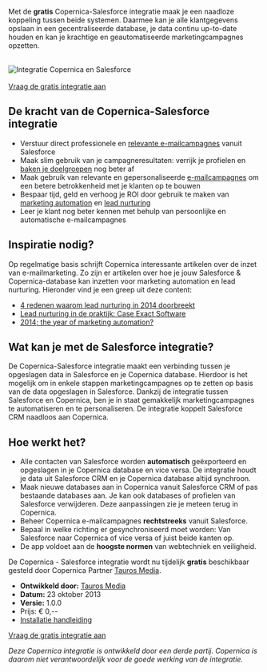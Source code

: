 Met de **gratis** Copernica-Salesforce integratie maak je een naadloze
koppeling tussen beide systemen. Daarmee kan je alle klantgegevens
opslaan in een gecentraliseerde database, je data continu up-to-date
houden en kan je krachtige en geautomatiseerde marketingcampagnes
opzetten.

\
 ![Integratie Copernica en
Salesforce](../images/salesforce-copernica-integration-nl.png "Salesforce en Copernica")\
\
 [Vraag de gratis integratie
aan](http://www.taurosmedia.com/producten/copernica-salesforce-koppeling?utm_source=copernica&utm_medium=button&utm_campaign=salesforce "Aanvragen download Salesforce integratie")

De kracht van de Copernica-Salesforce integratie
------------------------------------------------

-   Verstuur direct professionele en [relevante
    e-mailcampagnes](https://www.copernica.com/nl/blog/targeting-en-automatisering-van-e-mailcampagnes)
    vanuit Salesforce
-   Maak slim gebruik van je campagneresultaten: verrijk je profielen en
    [baken je
    doelgroepen](./define-target-groups-with-selections.md)
    nog beter af
-   Maak gebruik van relevante en gepersonaliseerde
    [e-mailcampagnes](https://www.copernica.com/nl/blog/event-driven-e-mailcampagnes-gebruik-jij-ze-al)
    om een betere betrokkenheid met je klanten op te bouwen
-   Bespaar tijd, geld en verhoog je ROI door gebruik te maken van
    [marketing
    automation](./case-study-manchester-united.md)
    en [lead
    nurturing](https://www.copernica.com/nl/blog/4-redenen-waarom-lead-nurturing-in-2014-doorbreekt)
-   Leer je klant nog beter kennen met behulp van persoonlijke en
    automatische e-mailcampagnes

Inspiratie nodig?
-----------------

Op regelmatige basis schrijft Copernica interessante artikelen over de
inzet van e-mailmarketing. Zo zijn er artikelen over hoe je jouw
Salesforce & Copernica-database kan inzetten voor marketing automation
en lead nurturing. Hieronder vind je een greep uit deze content:

-   [4 redenen waarom lead nurturing in 2014
    doorbreekt](https://www.copernica.com/nl/blog/4-redenen-waarom-lead-nurturing-in-2014-doorbreekt)
-   [Lead nurturing in de praktijk: Case Exact
    Software](./lead-nurturing-in-real-life-business-case-exact-software.md)
-   [2014; the year of marketing
    automation?](https://www.copernica.com/nl/blog/2014-the-year-of-marketing-automation)

Wat kan je met de Salesforce integratie?
----------------------------------------

De Copernica-Salesforce integratie maakt een verbinding tussen je
opgeslagen data in Salesforce en je Copernica database. Hierdoor is het
mogelijk om in enkele stappen marketingcampagnes op te zetten op basis
van de data opgeslagen in Salesforce. Dankzij de integratie tussen
Salesforce en Copernica, ben je in staat gemakkelijk marketingcampagnes
te automatiseren en te personaliseren. De integratie koppelt Salesforce
CRM naadloos aan Copernica.

Hoe werkt het?
--------------

-   Alle contacten van Salesforce worden **automatisch** geëxporteerd en
    opgeslagen in je Copernica database en vice versa. De integratie
    houdt je data uit Salesforce CRM en je Copernica database altijd
    synchroon.
-   Maak nieuwe databases aan in Copernica vanuit Salesforce CRM of pas
    bestaande databases aan. Je kan ook databases of profielen van
    Salesforce verwijderen. Deze aanpassingen zie je meteen terug in
    Copernica.
-   Beheer Copernica e-mailcampagnes **rechtstreeks** vanuit Salesforce.
-   Bepaal in welke richting er gesynchroniseerd moet worden: Van
    Salesforce naar Copernica of vice versa of juist beide kanten op.
-   De app voldoet aan de **hoogste normen** van webtechniek en
    veiligheid.

De Copernica - Salesforce integratie wordt nu tijdelijk **gratis**
beschikbaar gesteld door Copernica Partner [Tauros
Media](http://www.taurosmedia.com/?utm_source=copernica&utm_medium=link&utm_campaign=salesforce "Tauros Media").

-   **Ontwikkeld door:** [Tauros
    Media](http://www.taurosmedia.com/?utm_source=copernica&utm_medium=link&utm_campaign=salesforce "Tauros Media")
-   **Datum:** 23 oktober 2013
-   **Versie:** 1.0.0
-   Prijs: € 0,--
-   [Installatie
    handleiding](Copernicacom/Copernica-Salesforce-app-manual.pdf)

[Vraag de gratis integratie
aan](http://www.taurosmedia.com/producten/copernica-salesforce-koppeling?utm_source=copernica&utm_medium=button&utm_campaign=salesforce "Aanvragen download Salesforce integratie")

*Deze Copernica integratie is ontwikkeld door een derde partij.
Copernica is daarom niet verantwoordelijk voor de goede werking van de
integratie.*
